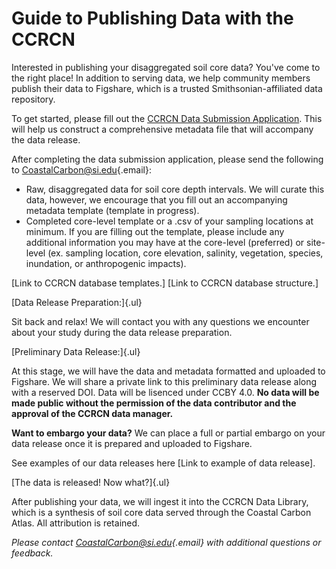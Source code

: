 # Guide to Publishing Data with the CCRCN

Interested in publishing your disaggregated soil core data? You've come to the right place! In addition to serving data, we help community members publish their data to Figshare, which is a trusted Smithsonian-affiliated data repository.

To get started, please fill out the [CCRCN Data Submission Application](https://docs.google.com/forms/d/e/1FAIpQLSeD_HbOMf82Xx609PrvALYVU9p4vKuSX5J7LPX6ZrWUmNxbHg/viewform?usp=sf_link). This will help us construct a comprehensive metadata file that will accompany the data release.

After completing the data submission application, please send the following to [CoastalCarbon\@si.edu](mailto:CoastalCarbon@si.edu){.email}:

-   Raw, disaggregated data for soil core depth intervals. We will curate this data, however, we encourage that you fill out an accompanying metadata template (template in progress).
-   Completed core-level template or a .csv of your sampling locations at minimum. If you are filling out the template, please include any additional information you may have at the core-level (preferred) or site-level (ex. sampling location, core elevation, salinity, vegetation, species, inundation, or anthropogenic impacts).

[Link to CCRCN database templates.] [Link to CCRCN database structure.]

[Data Release Preparation:]{.ul}

Sit back and relax! We will contact you with any questions we encounter about your study during the data release preparation.

[Preliminary Data Release:]{.ul}

At this stage, we will have the data and metadata formatted and uploaded to Figshare. We will share a private link to this preliminary data release along with a reserved DOI. Data will be lisenced under CCBY 4.0. **No data will be made public without the permission of the data contributor and the approval of the CCRCN data manager.**

**Want to embargo your data?** We can place a full or partial embargo on your data release once it is prepared and uploaded to Figshare.

See examples of our data releases here [Link to example of data release].

[The data is released! Now what?]{.ul}

After publishing your data, we will ingest it into the CCRCN Data Library, which is a synthesis of soil core data served through the Coastal Carbon Atlas. All attribution is retained.

*Please contact [CoastalCarbon\@si.edu](mailto:CoastalCarbon@si.edu){.email} with additional questions or feedback.*

